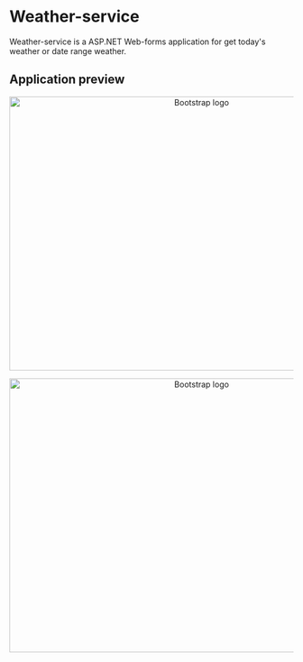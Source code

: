 # Weather-service
Weather-service is a ASP.NET Web-forms application for get today's weather or date range weather.

## Application preview

<p align="center">
  <img src="https://i.imgur.com/kQnKQSK.png" alt="Bootstrap logo" width="666" height="486">
</p>


<p align="center">
  <img src="https://i.imgur.com/8fNzMKO.png" alt="Bootstrap logo" width="666" height="486">
</p>
